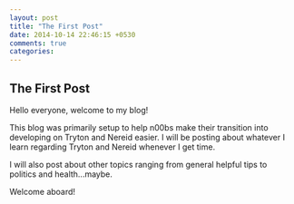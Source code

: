 ```yaml
---
layout: post
title: "The First Post"
date: 2014-10-14 22:46:15 +0530
comments: true
categories: 
---
```


## The First Post

Hello everyone, welcome to my blog!

This blog was primarily setup to help n00bs make their transition into developing on Tryton and Nereid easier. I will be posting about whatever I learn regarding Tryton and Nereid whenever I get time.

I will also post about other topics ranging from general helpful tips to politics and health...maybe.

Welcome aboard!
